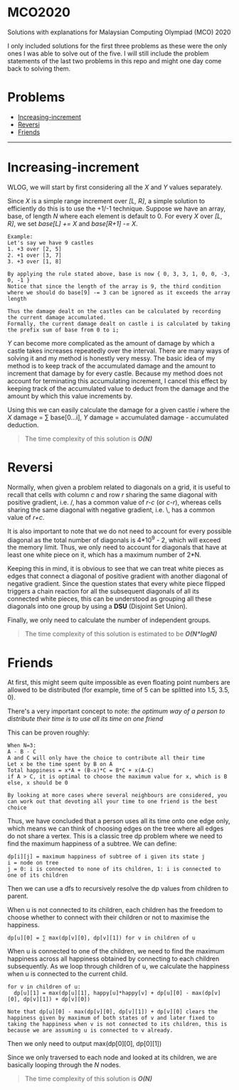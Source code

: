 # MCO2020
Solutions with explanations for Malaysian Computing Olympiad (MCO) 2020

I only included solutions for the first three problems as these were the only ones I was able to solve out of the five.
I will still include the problem statements of the last two problems in this repo and might one day come back to solving them.

# Problems
- [Increasing-increment](https://github.com/DavidTan0527/MCO2020#increasing-increment)
- [Reversi](https://github.com/DavidTan0527/MCO2020#reversi)
- [Friends](https://github.com/DavidTan0527/MCO2020#friends)

---

# Increasing-increment
WLOG, we will start by first considering all the *X* and *Y* values separately. 

Since *X* is a simple range increment over *[L, R]*, a simple solution to efficiently do this is to use the +1/-1 technique.
Suppose we have an array, base, of length *N* where each element is default to 0. For every *X* over *[L, R]*, we set *base\[L\] += X* and *base\[R+1\] -= X*.
```
Example:
Let's say we have 9 castles
1. +3 over [2, 5]
2. +1 over [3, 7]
3. +3 over [1, 8]

By applying the rule stated above, base is now { 0, 3, 3, 1, 0, 0, -3, 0, -1 }
Notice that since the length of the array is 9, the third condition where we should do base[9] -= 3 can be ignored as it exceeds the array length

Thus the damage dealt on the castles can be calculated by recording the current damage accumulated.
Formally, the current damage dealt on castle i is calculated by taking the prefix sum of base from 0 to i;
```

*Y* can become more complicated as the amount of damage by which a castle takes increases repeatedly over the interval. There are many ways of solving it and my method is honestly very messy. The basic idea of my method is to keep track of the accumulated damage and the amount to increment that damage by for every castle. Because my method does not account for terminating this accumulating increment, I cancel this effect by keeping track of the accumulated value to deduct from the damage and the amount by which this value increments by.

Using this we can easily calculate the damage for a given castle *i* where the *X* damage = ∑ base[0...i], *Y* damage = accumulated damage - accumulated deduction.

> The time complexity of this solution is ***O(N)***

# Reversi
Normally, when given a problem related to diagonals on a grid, it is useful to recall that cells with column *c* and row *r* sharing the same diagonal with positive gradient, i.e. /, has a common value of *r-c* (or *c-r*), whereas cells sharing the same diagonal with negative gradient, i.e. \\, has a common value of *r+c*.

It is also important to note that we do not need to account for every possible diagonal as the total number of diagonals is 4\*10<sup>9</sup> - 2, which will exceed the memory limit. Thus, we only need to account for diagonals that have at least one white piece on it, which has a maximum number of 2\*N.

Keeping this in mind, it is obvious to see that we can treat white pieces as edges that connect a diagonal of positive gradient with another diagonal of negative gradient. Since the question states that every white piece flipped triggers a chain reaction for all the subsequent diagonals of all its connected white pieces, this can be understood as grouping all these diagonals into one group by using a **DSU** (Disjoint Set Union). 

Finally, we only need to calculate the number of independent groups.

> The time complexity of this solution is estimated to be ***O(N\*logN)***

# Friends
At first, this might seem quite impossible as even floating point numbers are allowed to be distributed (for example, time of 5 can be splitted into 1.5, 3.5, 0).

There's a very important concept to note: *the optimum way of a person to distribute their time is to use all its time on one friend*

This can be proven roughly:
```
When N=3:
A - B - C
A and C will only have the choice to contribute all their time
Let x be the time spent by B on A
Total happiness = x*A + (B-x)*C = B*C + x(A-C)
if A > C, it is optimal to choose the maximum value for x, which is B
else, x should be 0

By looking at more cases where several neighbours are considered, you can work out that devoting all your time to one friend is the best choice
```

Thus, we have concluded that a person uses all its time onto one edge only, which means we can think of choosing edges on the tree where all edges do not share a vertex. This is a classic tree dp problem where we need to find the maximum happiness of a subtree.
We can define:
```
dp[i][j] = maximum happiness of subtree of i given its state j
i = node on tree
j = 0: i is connected to none of its children, 1: i is connected to one of its children
```

Then we can use a dfs to recursively resolve the dp values from children to parent.

When u is not connected to its children, each children has the freedom to choose whether to connect with their children or not to maximise the happiness.
```
dp[u][0] = ∑ max(dp[v][0], dp[v][1]) for v in children of u
```

When u is connected to one of the children, we need to find the maximum happiness across all happiness obtained by connecting to each children subsequently. As we loop through children of u, we calculate the happiness when u is connected to the current child.
```
for v in children of u:
  dp[u][1] = max(dp[u][1], happy[u]*happy[v] + dp[u][0] - max(dp[v][0], dp[v][1]) + dp[v][0])

Note that dp[u][0] - max(dp[v][0], dp[v][1]) + dp[v][0] clears the happiness given by maximum of both states of v and later fixed to taking the happiness when v is not connected to its children, this is because we are assuming u is connected to v already.
```
Then we only need to output max(dp[0][0], dp[0][1])

Since we only traversed to each node and looked at its children, we are basically looping through the *N* nodes.

> The time complexity of this solution is ***O(N)***
